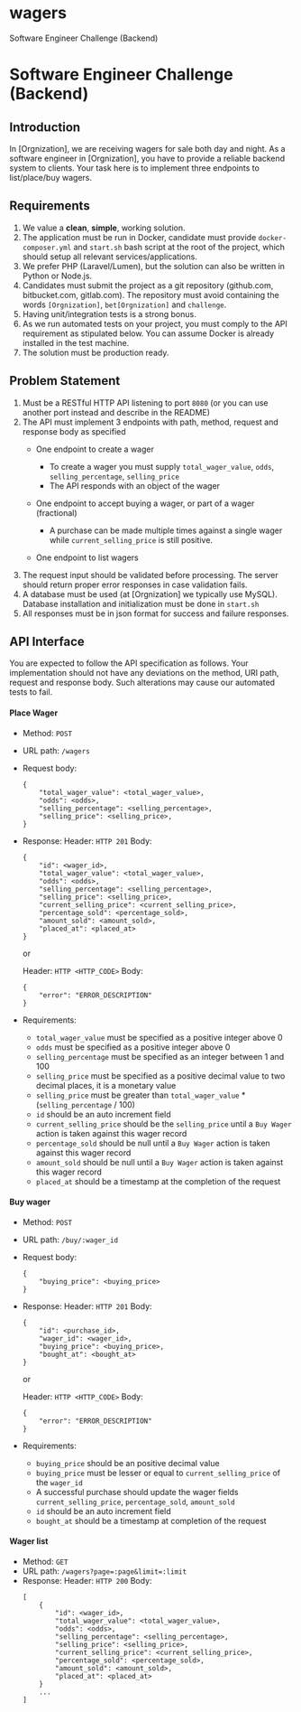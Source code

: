 # wagers
Software Engineer Challenge (Backend)

# Software Engineer Challenge (Backend)

## Introduction

In [Orgnization], we are receiving wagers for sale both day and night. As a software engineer in [Orgnization], you have to provide a reliable backend system to clients. Your task here is to implement three endpoints to list/place/buy wagers.

## Requirements

1. We value a **clean**, **simple**, working solution.
2. The application must be run in Docker, candidate must provide `docker-composer.yml` and `start.sh` bash script at the root of the project, which should setup all relevant services/applications.
3. We prefer PHP (Laravel/Lumen), but the solution can also be written in Python or Node.js.
4. Candidates must submit the project as a git repository (github.com, bitbucket.com, gitlab.com). The repository must avoid containing the words `[Orgnization]`, `bet[Orgnization]` and `challenge`.
5. Having unit/integration tests is a strong bonus.
6. As we run automated tests on your project, you must comply to the API requirement as stipulated below. You can assume Docker is already installed in the test machine.
7. The solution must be production ready.

## Problem Statement

1. Must be a RESTful HTTP API listening to port `8080` (or you can use another port instead and describe in the README)
2. The API must implement 3 endpoints with path, method, request and response body as specified
    - One endpoint to create a wager
        - To create a wager you must supply `total_wager_value`, `odds`, `selling_percentage`, `selling_price`
        - The API responds with an object of the wager

    - One endpoint to accept buying a wager, or part of a wager (fractional)
        - A purchase can be made multiple times against a single wager while `current_selling_price` is still positive.

    - One endpoint to list wagers
3. The request input should be validated before processing. The server should return proper error responses in case validation fails.
4. A database must be used (at [Orgnization] we typically use MySQL). Database installation and initialization must be done in `start.sh`
5. All responses must be in json format for success and failure responses.

## API Interface

You are expected to follow the API specification as follows. Your implementation should not have any deviations on the method, URI path, request and response body. Such alterations may cause our automated tests to fail.

#### Place Wager

- Method: `POST`
- URL path: `/wagers`
- Request body:
    ```
    {
        "total_wager_value": <total_wager_value>,
        "odds": <odds>,
        "selling_percentage": <selling_percentage>,
        "selling_price": <selling_price>,
    }
    ```

- Response:
    Header: `HTTP 201`
    Body:
    ```
    {
        "id": <wager_id>,
        "total_wager_value": <total_wager_value>,
        "odds": <odds>,
        "selling_percentage": <selling_percentage>,
        "selling_price": <selling_price>,
        "current_selling_price": <current_selling_price>,
        "percentage_sold": <percentage_sold>,
        "amount_sold": <amount_sold>,
        "placed_at": <placed_at>
    }
    ```
    or

    Header: `HTTP <HTTP_CODE>`
    Body:
    ```
    {
        "error": "ERROR_DESCRIPTION"
    }
    ```

- Requirements:

    - `total_wager_value` must be specified as a positive integer above 0
    - `odds` must be specified as a positive integer above 0
    - `selling_percentage` must be specified as an integer between 1 and 100
    - `selling_price` must be specified as a positive decimal value to two decimal places, it is a monetary value
    - `selling_price` must be greater than `total_wager_value` * (`selling_percentage` / 100)
    - `id` should be an auto increment field
    - `current_selling_price` should be the `selling_price` until a `Buy Wager` action is taken against this wager record
    - `percentage_sold` should be null until a `Buy Wager` action is taken against this wager record
    - `amount_sold` should be null until a `Buy Wager` action is taken against this wager record
    - `placed_at` should be a timestamp at the completion of the request


#### Buy wager

- Method: `POST`
- URL path: `/buy/:wager_id`
- Request body:
    ```
    {
        "buying_price": <buying_price>
    }
    ```

- Response:
    Header: `HTTP 201`
    Body:
    ```
    {
        "id": <purchase_id>,
        "wager_id": <wager_id>,
        "buying_price": <buying_price>,
        "bought_at": <bought_at>
    }
    ```
    or

    Header: `HTTP <HTTP_CODE>`
    Body:
    ```
    {
        "error": "ERROR_DESCRIPTION"
    }
    ```

- Requirements:
    - `buying_price` should be an positive decimal value
    - `buying_price` must be lesser or equal to `current_selling_price` of the `wager_id`
    - A successful purchase should update the wager fields `current_selling_price`, `percentage_sold`, `amount_sold`
    - `id` should be an auto increment field
    - `bought_at` should be a timestamp at completion of the request


#### Wager list

- Method: `GET`
- URL path: `/wagers?page=:page&limit=:limit`
- Response:
    Header: `HTTP 200`
    Body:
    ```
    [
        {
            "id": <wager_id>,
            "total_wager_value": <total_wager_value>,
            "odds": <odds>,
            "selling_percentage": <selling_percentage>,
            "selling_price": <selling_price>,
            "current_selling_price": <current_selling_price>,
            "percentage_sold": <percentage_sold>,
            "amount_sold": <amount_sold>,
            "placed_at": <placed_at>
        }
        ...
    ]
    ```

